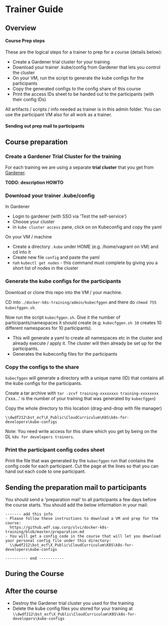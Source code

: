 # Trainer Guide 

## Overview 

#### Course Prep steps
These are the logical steps for a trainer to prep for a course (details below):
- Create a Gardener trial cluster for your training 
- Download your trainer .kube/config from Gardener that lets you control the cluster
- On your VM, run the script to generate the kube configs for the participants
- Copy the generated configs to the config share of this course 
- Print the access IDs sheet to be handed out to the participants (with their config IDs)

All artifacts / scripts / info needed as trainer is in this admin folder.
You can use the participant VM also for all work as a trainer.

#### Sending out prep mail to participants




## Course preparation

### Create a Gardener Trial Cluster for the training

For each training we are using a separate **trial cluster** that you get from [Gardener](https://github.wdf.sap.corp/pages/kubernetes/gardener/). 

**TODO: description HOWTO**


### Download your trainer .kube/config 

In Gardener
- Login to gardener (with SSO via 'Test the self-service')
- Choose your cluster
- in `kube cluster access` pane, click on on Kubeconfig and copy the yaml 

On your VM / machine
- Create a directory `.kube` under HOME (e.g. /home/vagrant on VM) and cd into it
- Create new file `config` and paste the yaml
- run `kubectl get nodes` - this command must complete by giving you a short list of nodes in the cluster


### Generate the kube configs for the participants

Download or clone this repo into the VM / your machine.

CD into `./docker-k8s-training/admin/kubecfggen` and there do `chmod 755 kubecfggen.sh`.

Now run the script `kubecfggen.sh`. Give it the number of participants/namespaces it should create (e.g. `kubecfggen.sh 10` creates 10 different namespaces for 10 participants).
- This will generate a yaml to create all namespaces etc in the cluster and already execute / apply it. The cluster will then already be set up for the participants.
- Generates the kubeconfig files for the participants 

### Copy the configs to the share

`kubecfggen` will generate a directory with a unique name (ID) that contains all the kube configs for the participants. 

Create a tar archive with `tar -zcvf training-xxxxxxxx training-xxxxxxxx` ('xxx...' is the number of your training that was generated by `kubecfggen`)

Copy the whole directory to this location (drag-and-drop with file manager)
```
\\dwdf212\bst_ecf\X_Public\CloudCurriculum\K8S\k8s-for-developers\kube-configs
```

Note: You need write access for this share which you get by being on the DL `k8s for developers trainers`.

### Print the participant config codes sheet

Print the file that was generated by the `kubecfggen` run that contains the config code for each participant. Cut the page at the lines so that you can hand out each code to one participant. 


## Sending the preparation mail to participants

You should send a 'preparation mail' to all participants a few days before the course starts. You should add the below information in your mail:

```
------- add this info
- Please follow these instructions to download a VM and prep for the course:
  https://github.wdf.sap.corp/slvi/docker-k8s-training/blob/master/preparation.md
- You will get a config code in the course that will let you download your personal config file under this directory:
  \\dwdf212\bst_ecf\X_Public\CloudCurriculum\K8S\k8s-for-developers\kube-configs

---------- end -----------
```


## During the Course




## After the course

- Destroy the Gardener trial cluster you used for the training
- Delete the kube config files you stored for your training at `\\dwdf212\bst_ecf\X_Public\CloudCurriculum\K8S\k8s-for-developers\kube-configs`



